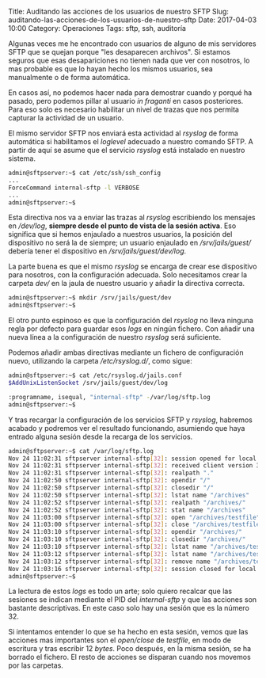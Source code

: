 Title: Auditando las acciones de los usuarios de nuestro SFTP
Slug: auditando-las-acciones-de-los-usuarios-de-nuestro-sftp
Date: 2017-04-03 10:00
Category: Operaciones
Tags: sftp, ssh, auditoría



Algunas veces me he encontrado con usuarios de alguno de mis servidores SFTP que se quejan porque "les desaparecen archivos". Si estamos seguros que esas desapariciones no tienen nada que ver con nosotros, lo mas probable es que lo hayan hecho los mismos usuarios, sea manualmente o de forma automática.

En casos así, no podemos hacer nada para demostrar cuando y porqué ha pasado, pero podemos pillar al usuario *in fraganti* en casos posteriores. Para eso solo es necesario habilitar un nivel de trazas que nos permita capturar la actividad de un usuario.

El mismo servidor SFTP nos enviará esta actividad al *rsyslog* de forma automática si habilitamos el *loglevel* adecuado a nuestro comando SFTP. A partir de aquí se asume que el servicio *rsyslog* está instalado en nuestro sistema.

```bash
admin@sftpserver:~$ cat /etc/ssh/ssh_config 
...
ForceCommand internal-sftp -l VERBOSE
...
admin@sftpserver:~$ 
```

Esta directiva nos va a enviar las trazas al *rsyslog* escribiendo los mensajes en */dev/log*, **siempre desde el punto de vista de la sesión activa**. Eso significa que si hemos enjaulado a nuestros usuarios, la posición del dispositivo no será la de siempre; un usuario enjaulado en */srv/jails/guest/* debería tener el dispositivo en */srv/jails/guest/dev/log*.

La parte buena es que el mismo *rsyslog* se encarga de crear ese dispositivo para nosotros, con la configuración adecuada. Solo necesitamos crear la carpeta *dev/* en la jaula de nuestro usuario y añadir la directiva correcta.

```bash
admin@sftpserver:~$ mkdir /srv/jails/guest/dev
admin@sftpserver:~$ 
```

El otro punto espinoso es que la configuración del *rsyslog* no lleva ninguna regla por defecto para guardar esos *logs* en ningún fichero. Con añadir una nueva línea a la configuración de nuestro *rsyslog* será suficiente.

Podemos añadir ambas directivas mediante un fichero de configuración nuevo, utilizando la carpeta */etc/rsyslog.d/*, como sigue:

```bash
admin@sftpserver:~$ cat /etc/rsyslog.d/jails.conf 
$AddUnixListenSocket /srv/jails/guest/dev/log

:programname, isequal, "internal-sftp" -/var/log/sftp.log
admin@sftpserver:~$ 
```

Y tras recargar la configuración de los servicios SFTP y *rsyslog*, habremos acabado y podremos ver el resultado funcionando, asumiendo que haya entrado alguna sesión desde la recarga de los servicios.

```bash
admin@sftpserver:~$ cat /var/log/sftp.log
Nov 24 11:02:31 sftpserver internal-sftp[32]: session opened for local user guest from [172.17.0.1]
Nov 24 11:02:31 sftpserver internal-sftp[32]: received client version 3
Nov 24 11:02:31 sftpserver internal-sftp[32]: realpath "."
Nov 24 11:02:50 sftpserver internal-sftp[32]: opendir "/"
Nov 24 11:02:50 sftpserver internal-sftp[32]: closedir "/"
Nov 24 11:02:50 sftpserver internal-sftp[32]: lstat name "/archives"
Nov 24 11:02:52 sftpserver internal-sftp[32]: realpath "/archives/"
Nov 24 11:02:52 sftpserver internal-sftp[32]: stat name "/archives"
Nov 24 11:03:00 sftpserver internal-sftp[32]: open "/archives/testfile" flags WRITE,CREATE,TRUNCATE mode 0644
Nov 24 11:03:00 sftpserver internal-sftp[32]: close "/archives/testfile" bytes read 0 written 12
Nov 24 11:03:10 sftpserver internal-sftp[32]: opendir "/archives/"
Nov 24 11:03:10 sftpserver internal-sftp[32]: closedir "/archives/"
Nov 24 11:03:10 sftpserver internal-sftp[32]: lstat name "/archives/testfile"
Nov 24 11:03:12 sftpserver internal-sftp[32]: lstat name "/archives/testfile"
Nov 24 11:03:12 sftpserver internal-sftp[32]: remove name "/archives/testfile"
Nov 24 11:03:16 sftpserver internal-sftp[32]: session closed for local user guest from [172.17.0.1]
admin@sftpserver:~$ 
```

La lectura de estos *logs* es todo un arte; solo quiero recalcar que las sesiones se indican mediante el PID del *internal-sftp* y que las acciones son bastante descriptivas. En este caso solo hay una sesión que es la número 32.

Si intentamos entender lo que se ha hecho en esta sesión, vemos que las acciones mas importantes son el *open/close* de *testfile*, en modo de escritura y tras escribir 12 *bytes*. Poco después, en la misma sesión, se ha borrado el fichero. El resto de acciones se disparan cuando nos movemos por las carpetas.
